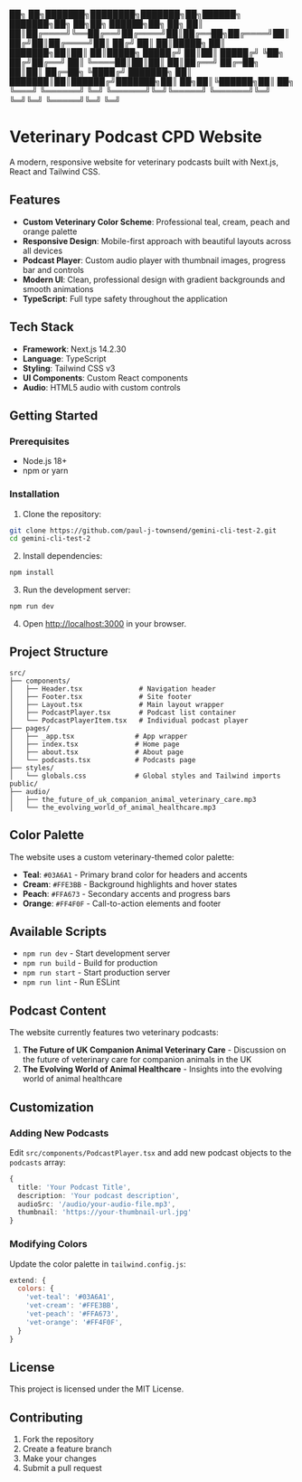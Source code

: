 
██╗   ██╗███████╗████████╗███████╗██╗██████╗ ███████╗██╗  ██╗██╗ ██████╗██╗  ██╗
██║   ██║██╔════╝╚══██╔══╝██╔════╝██║██╔══██╗██╔════╝██║ ██╔╝██║██╔════╝██║ ██╔╝
██║   ██║█████╗     ██║   ███████╗██║██║  ██║█████╗  █████╔╝ ██║██║     █████╔╝ 
╚██╗ ██╔╝██╔══╝     ██║   ╚════██║██║██║  ██║██╔══╝  ██╔═██╗ ██║██║     ██╔═██╗ 
 ╚████╔╝ ███████╗   ██║   ███████║██║██████╔╝███████╗██║  ██╗██║╚██████╗██║  ██╗
  ╚═══╝  ╚══════╝   ╚═╝   ╚══════╝╚═╝╚═════╝ ╚══════╝╚═╝  ╚═╝╚═╝ ╚═════╝╚═╝  ╚═╝

# Veterinary Podcast CPD Website

A modern, responsive website for veterinary podcasts built with Next.js, React and Tailwind CSS.

## Features

- **Custom Veterinary Color Scheme**: Professional teal, cream, peach and orange palette
- **Responsive Design**: Mobile-first approach with beautiful layouts across all devices
- **Podcast Player**: Custom audio player with thumbnail images, progress bar and controls
- **Modern UI**: Clean, professional design with gradient backgrounds and smooth animations
- **TypeScript**: Full type safety throughout the application

## Tech Stack

- **Framework**: Next.js 14.2.30
- **Language**: TypeScript
- **Styling**: Tailwind CSS v3
- **UI Components**: Custom React components
- **Audio**: HTML5 audio with custom controls

## Getting Started

### Prerequisites

- Node.js 18+ 
- npm or yarn

### Installation

1. Clone the repository:
```bash
git clone https://github.com/paul-j-townsend/gemini-cli-test-2.git
cd gemini-cli-test-2
```

2. Install dependencies:
```bash
npm install
```

3. Run the development server:
```bash
npm run dev
```

4. Open [http://localhost:3000](http://localhost:3000) in your browser.

## Project Structure

```
src/
├── components/
│   ├── Header.tsx              # Navigation header
│   ├── Footer.tsx              # Site footer
│   ├── Layout.tsx              # Main layout wrapper
│   ├── PodcastPlayer.tsx       # Podcast list container
│   └── PodcastPlayerItem.tsx   # Individual podcast player
├── pages/
│   ├── _app.tsx               # App wrapper
│   ├── index.tsx              # Home page
│   ├── about.tsx              # About page
│   └── podcasts.tsx           # Podcasts page
├── styles/
│   └── globals.css            # Global styles and Tailwind imports
public/
├── audio/
│   ├── the_future_of_uk_companion_animal_veterinary_care.mp3
│   └── the_evolving_world_of_animal_healthcare.mp3
```

## Color Palette

The website uses a custom veterinary-themed color palette:

- **Teal**: `#03A6A1` - Primary brand color for headers and accents
- **Cream**: `#FFE3BB` - Background highlights and hover states
- **Peach**: `#FFA673` - Secondary accents and progress bars
- **Orange**: `#FF4F0F` - Call-to-action elements and footer

## Available Scripts

- `npm run dev` - Start development server
- `npm run build` - Build for production
- `npm run start` - Start production server
- `npm run lint` - Run ESLint

## Podcast Content

The website currently features two veterinary podcasts:

1. **The Future of UK Companion Animal Veterinary Care** - Discussion on the future of veterinary care for companion animals in the UK
2. **The Evolving World of Animal Healthcare** - Insights into the evolving world of animal healthcare

## Customization

### Adding New Podcasts

Edit `src/components/PodcastPlayer.tsx` and add new podcast objects to the `podcasts` array:

```typescript
{
  title: 'Your Podcast Title',
  description: 'Your podcast description',
  audioSrc: '/audio/your-audio-file.mp3',
  thumbnail: 'https://your-thumbnail-url.jpg'
}
```

### Modifying Colors

Update the color palette in `tailwind.config.js`:

```javascript
extend: {
  colors: {
    'vet-teal': '#03A6A1',
    'vet-cream': '#FFE3BB', 
    'vet-peach': '#FFA673',
    'vet-orange': '#FF4F0F',
  }
}
```

## License

This project is licensed under the MIT License.

## Contributing

1. Fork the repository
2. Create a feature branch
3. Make your changes
4. Submit a pull request 